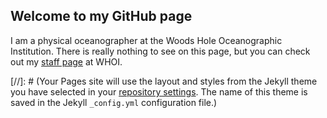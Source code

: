 ## Welcome to my GitHub page

I am a physical oceanographer at the Woods Hole Oceanographic Institution.  There is really nothing to see on this page, but you can check out my [staff page](https://www2.whoi.edu/staff/jfarrar/) at WHOI. 

[//]: # (Your Pages site will use the layout and styles from the Jekyll theme you have selected in your [repository settings](https://github.com/jtomfarrar/jtomfarrar.github.io/settings). The name of this theme is saved in the Jekyll `_config.yml` configuration file.)

